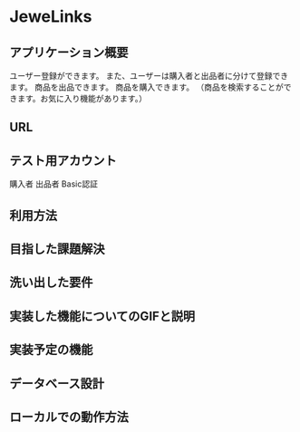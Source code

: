 # JeweLinks

## アプリケーション概要
ユーザー登録ができます。
また、ユーザーは購入者と出品者に分けて登録できます。
商品を出品できます。
商品を購入できます。
（商品を検索することができます。お気に入り機能があります。）

## URL


## テスト用アカウント
購入者
出品者
Basic認証

## 利用方法


## 目指した課題解決


## 洗い出した要件

## 実装した機能についてのGIFと説明

## 実装予定の機能

## データベース設計

## ローカルでの動作方法

